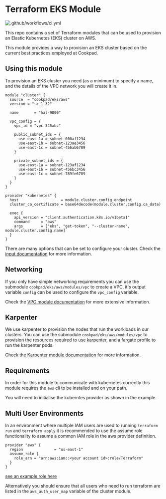 # Terraform EKS Module

![.github/workflows/ci.yml](https://github.com/cookpad/terraform-aws-eks/workflows/.github/workflows/ci.yml/badge.svg)

This repo contains a set of Terraform modules that can be used to provision
an Elastic Kubernetes (EKS) cluster on AWS.

This module provides a way to provision an EKS cluster based on the current
best practices employed at Cookpad.

## Using this module

To provision an EKS cluster you need (as a minimum) to specify
a name, and the details of the VPC network you will create it in.

```hcl
module "cluster" {
  source  = "cookpad/eks/aws"
  version = "~> 1.32"

  name       = "hal-9000"

  vpc_config = {
    vpc_id = "vpc-345abc"

    public_subnet_ids = {
      use-east-1a = subnet-000af1234
      use-east-1b = subnet-123ae3456
      use-east-1c = subnet-456ab6789
    }

    private_subnet_ids = {
      use-east-1a = subnet-123af1234
      use-east-1b = subnet-456bc3456
      use-east-1c = subnet-789fe6789
    }
  }
}

provider "kubernetes" {
  host                   = module.cluster.config.endpoint
  cluster_ca_certificate = base64decode(module.cluster.config.ca_data)

  exec {
    api_version = "client.authentication.k8s.io/v1beta1"
    command     = "aws"
    args        = ["eks", "get-token", "--cluster-name", module.cluster.config.name]
  }
}
```

There are many options that can be set to configure your cluster.
Check the [input documentation](https://registry.terraform.io/modules/cookpad/eks/aws/latest?tab=inputs) for more information.


## Networking

If you only have simple networking requirements you can use the
submodule `cookpad/eks/aws/modules/vpc` to create a VPC, it's output
variable `config` can be used to configure the `vpc_config` variable.

Check the [VPC module documentation](https://registry.terraform.io/modules/cookpad/eks/aws/latest/submodules/vpc) for more extensive information.

## Karpenter

We use karpenter to provision the nodes that run the workloads in
our clusters. You can use the submodule `cookpad/eks/aws/modules/vpc`
to provision the resources required to use karpenter, and a fargate
profile to run the karpenter pods.

Check the [Karpenter module documentation](https://registry.terraform.io/modules/cookpad/eks/aws/latest/submodules/karpenter) for more information.

## Requirements

In order for this module to communicate with kubernetes correctly this module
requires the `aws` cli to be installed and on your path.

You will need to initialise the kuberntes provider as shown in the
example.

## Multi User Environments

In an environment where multiple IAM users are used to running `terraform run`
and `terraform apply` it is recommended to use the assume role functionality
to assume a common IAM role in the aws provider definition.

```hcl
provider "aws" {
  region              = "us-east-1"
  assume_role {
    role_arn = "arn:aws:iam::<your account id>:role/Terraform"
  }
}
```

[see an example role here](https://github.com/cookpad/terraform-aws-eks/blob/main/examples/iam_permissions/main.tf)


Alternatively you should ensure that all users who need to run terraform
are listed in the `aws_auth_user_map` variable of the cluster module.
